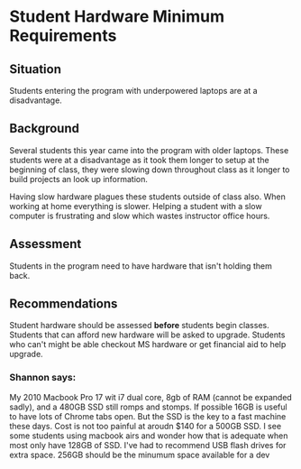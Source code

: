 # Student Hardware Minimum Requirements

## Situation

Students entering the program with underpowered laptops are at a disadvantage.

## Background

Several students this year came into the program with older laptops. These students were at a 
disadvantage as it took them longer to setup at the beginning of class, they were slowing down 
throughout class as it longer to build projects an look up information. 

Having slow hardware plagues these students outside of class also. When working at home everything
is slower. Helping a student with a slow computer is frustrating and slow which wastes instructor
office hours. 

## Assessment

Students in the program need to have hardware that isn't holding them back.

## Recommendations

Student hardware should be assessed **before** students begin classes. Students that can afford 
new hardware will be asked to upgrade. Students who can't might be able checkout MS hardware or 
get financial aid to help upgrade.

### Shannon says:

My 2010 Macbook Pro 17 wit i7 dual core, 8gb of RAM (cannot be expanded sadly), and a 480GB SSD still romps and stomps.  If possible 16GB is useful to have lots of Chrome tabs open.  But the SSD is the key to a fast machine these days.  Cost is not too painful at aroudn $140 for a 500GB SSD.  I see some students using macbook airs and wonder how that is adequate when most only have 128GB of SSD.  I've had to recommend USB flash drives for extra space.  256GB should be the minumum space available for a dev
